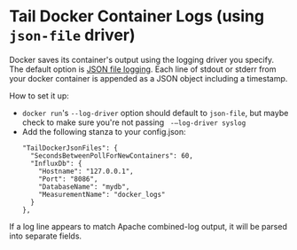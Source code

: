 # Tail Docker Container Logs (using `json-file` driver)

Docker saves its container's output using the logging driver you specify.  The default option is [JSON file logging](https://docs.docker.com/engine/admin/logging/json-file/).  Each line of stdout or stderr from your docker container is appended as a JSON object including a timestamp.

How to set it up:
- `docker run`'s `--log-driver` option should default to `json-file`, but maybe check to make sure you're not passing ` -–log-driver syslog`
- Add the following stanza to your config.json:
  ```
  "TailDockerJsonFiles": {
    "SecondsBetweenPollForNewContainers": 60,
    "InfluxDb": {
      "Hostname": "127.0.0.1",
      "Port": "8086",
      "DatabaseName": "mydb",
      "MeasurementName": "docker_logs"
    }
  },
  ```

If a log line appears to match Apache combined-log output, it will be parsed into separate fields.

